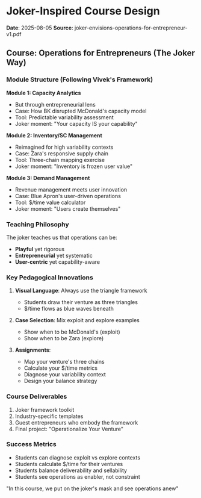 # Joker-Inspired Course Design
**Date**: 2025-08-05
**Source**: joker-envisions-operations-for-entrepreneur-v1.pdf

## Course: Operations for Entrepreneurs (The Joker Way)

### Module Structure (Following Vivek's Framework)

**Module 1: Capacity Analytics**
- But through entrepreneurial lens
- Case: How BK disrupted McDonald's capacity model
- Tool: Predictable variability assessment
- Joker moment: "Your capacity IS your capability"

**Module 2: Inventory/SC Management**
- Reimagined for high variability contexts
- Case: Zara's responsive supply chain
- Tool: Three-chain mapping exercise
- Joker moment: "Inventory is frozen user value"

**Module 3: Demand Management**
- Revenue management meets user innovation
- Case: Blue Apron's user-driven operations
- Tool: $/time value calculator
- Joker moment: "Users create themselves"

### Teaching Philosophy
The joker teaches us that operations can be:
- **Playful** yet rigorous
- **Entrepreneurial** yet systematic
- **User-centric** yet capability-aware

### Key Pedagogical Innovations

1. **Visual Language**: Always use the triangle framework
   - Students draw their venture as three triangles
   - $/time flows as blue waves beneath

2. **Case Selection**: Mix exploit and explore examples
   - Show when to be McDonald's (exploit)
   - Show when to be Zara (explore)

3. **Assignments**: 
   - Map your venture's three chains
   - Calculate your $/time metrics
   - Diagnose your variability context
   - Design your balance strategy

### Course Deliverables
1. Joker framework toolkit
2. Industry-specific templates
3. Guest entrepreneurs who embody the framework
4. Final project: "Operationalize Your Venture"

### Success Metrics
- Students can diagnose exploit vs explore contexts
- Students calculate $/time for their ventures
- Students balance deliverability and sellability
- Students see operations as enabler, not constraint

"In this course, we put on the joker's mask and see operations anew"
